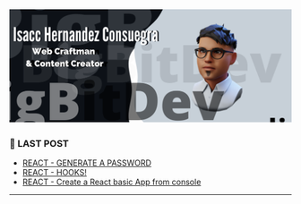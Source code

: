 
![Jumbotron](https://github.com/iBigBitDev97/Readme-components/blob/master/Isacc%20Danger.png)
--- 
### 📰 LAST POST 
<!-- BLOG-POST-LIST:START -->
- [REACT - GENERATE A PASSWORD](https://dev.to/bigbitdev/generate-password-on-react-48gp)
- [REACT - HOOKS!](https://dev.to/bigbitdev/react-hooks-35ll)
- [REACT - Create a React basic App from console](https://dev.to/bigbitdev/reactjs-how-to-create-a-react-basic-app-from-console-1bk0)
<!-- BLOG-POST-LIST:END -->

--- 



